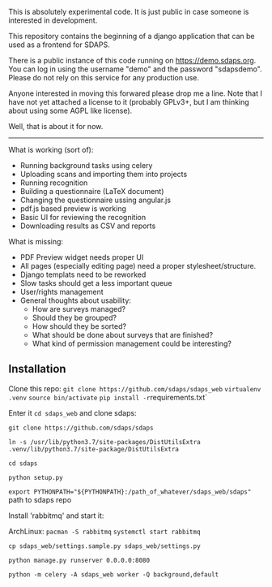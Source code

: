 This is absolutely experimental code. It is just public in case someone
is interested in development.

This repository contains the beginning of a django application that can be
used as a frontend for SDAPS.

There is a public instance of this code running on https://demo.sdaps.org.
You can log in using the username "demo" and the password "sdapsdemo". Please
do not rely on this service for any production use.

Anyone interested in moving this forwared please drop me a line. Note that I
have not yet attached a license to it (probably GPLv3+, but I am thinking
about using some AGPL like license).

Well, that is about it for now.


----

What is working (sort of):
 * Running background tasks using celery
 * Uploading scans and importing them into projects
 * Running recognition
 * Building a questionnaire (LaTeX document)
 * Changing the questionnaire ussing angular.js
 * pdf.js based preview is working
 * Basic UI for reviewing the recognition
 * Downloading results as CSV and reports

What is missing:
 * PDF Preview widget needs proper UI
 * All pages (especially editing page) need a proper stylesheet/structure.
 * Django templats need to be reworked
 * Slow tasks should get a less important queue
 * User/rights management
 * General thoughts about usability:
   * How are surveys managed?
   * Should they be grouped?
   * How should they be sorted?
   * What should be done about surveys that are finished?
   * What kind of permission management could be interesting?

## Installation

Clone this repo:
`git clone https://github.com/sdaps/sdaps_web`
`virtualenv .venv`
`source bin/activate`
`pip install -r`requirements.txt`

Enter it `cd sdaps_web` and clone sdaps:

`git clone https://github.com/sdaps/sdaps`

`ln -s /usr/lib/python3.7/site-packages/DistUtilsExtra .venv/lib/python3.7/site-package/DistUtilsExtra`

`cd sdaps`

`python setup.py`

`export PYTHONPATH="${PYTHONPATH}:/path_of_whatever/sdaps_web/sdaps"` path to sdaps repo


Install 'rabbitmq' and start it:

ArchLinux: `pacman -S rabbitmq` `systemctl start rabbitmq`

`cp sdaps_web/settings.sample.py sdaps_web/settings.py`

`python manage.py runserver 0.0.0.0:8080`

`python -m celery -A sdaps_web worker -Q background,default`
